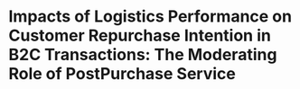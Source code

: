 # Impacts of Logistics Performance on Customer Repurchase Intention in B2C Transactions: The Moderating Role of PostPurchase Service

